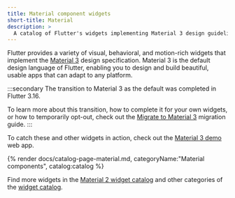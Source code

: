 ```yaml
---
title: Material component widgets
short-title: Material
description: > 
  A catalog of Flutter's widgets implementing Material 3 design guidelines.
---
```


Flutter provides a variety of visual, behavioral, and motion-rich widgets
that implement the [Material 3][] design specification.
Material 3 is the default design language of Flutter,
enabling you to design and build beautiful, usable apps
that can adapt to any platform.

:::secondary
The transition to Material 3 as the default was
completed in Flutter 3.16.

To learn more about this transition, how to complete it for your own widgets,
or how to temporarily opt-out, check out
the [Migrate to Material 3][] migration guide.
:::

To catch these and other widgets in action,
check out the [Material 3 demo][] web app.

[Material 3]: https://m3.material.io/get-started
[Migrate to Material 3]: /release/breaking-changes/material-3-migration
[Material 3 demo]: https://github.com/flutter/samples/tree/main/material_3_demo/

{% render docs/catalog-page-material.md, categoryName:"Material components", catalog:catalog %}

Find more widgets in the [Material 2 widget catalog][]
and other categories of the [widget catalog][].

[Material 2 widget catalog]: /ui/widgets/material2
[widget catalog]: /ui/widgets
